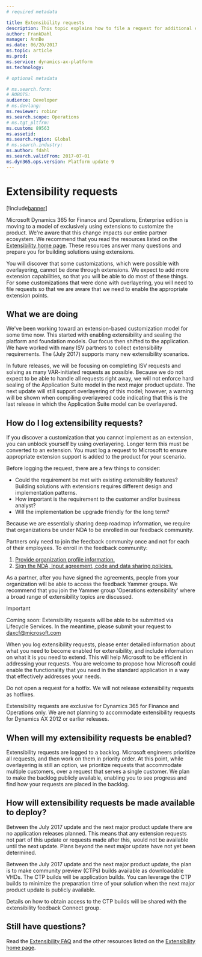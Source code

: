```yaml
---
# required metadata

title: Extensibility requests
description: This topic explains how to file a request for additional extension points in Dynamics 365 for Finance and Operations. 
author: FrankDahl
manager: AnnBe
ms.date: 06/20/2017
ms.topic: article
ms.prod: 
ms.service: dynamics-ax-platform
ms.technology: 

# optional metadata

# ms.search.form: 
# ROBOTS: 
audience: Developer
# ms.devlang: 
ms.reviewer: robinr
ms.search.scope: Operations
# ms.tgt_pltfrm: 
ms.custom: 89563
ms.assetid: 
ms.search.region: Global
# ms.search.industry: 
ms.author: fdahl
ms.search.validFrom: 2017-07-01
ms.dyn365.ops.version: Platform update 9
---
```


# Extensibility requests

[!include[banner](../includes/banner.md)]

Microsoft Dynamics 365 for Finance and Operations, Enterprise edition is moving to a model of exclusively using extensions to customize the product. We're aware that this change impacts our entire partner ecosystem. We recommend that you read the resources listed on the [Extensibility home page](extensibility-home-page.md). These resources answer many questions and prepare you for building solutions using extensions.

You will discover that some customizations, which were possible with overlayering, cannot be done through extensions. We expect to add more extension capabilities, so that you will be able to do most of these things. For some customizations that were done with overlayering, you will need to file requests so that we are aware that we need to enable the appropriate extension points.

## What we are doing
We've been working toward an extension-based customization model for some time now. This started with enabling extensibility and sealing the platform and foundation models. Our focus then shifted to the application. We have worked with many ISV partners to collect extensibility requirements. The (July 2017) supports many new extensibility scenarios.

In future releases, we will be focusing on completing ISV requests and solving as many VAR-initiated requests as possible. Because we do not expect to be able to handle all requests right away, we will not enforce hard sealing of the Application Suite model in the next major product update. The next update will still support overlayering of this model; however, a warning will be shown when compiling overlayered code indicating that this is the last release in which the Application Suite model can be overlayered.

## How do I log extensibility requests?
If you discover a customization that you cannot implement as an extension, you can unblock yourself by using overlayering. Longer term this must be converted to an extension. You must log a request to Microsoft to ensure appropriate extension support is added to the product for your scenario.

Before logging the request, there are a few things to consider:  
- Could the requirement be met with existing extensibility features? Building solutions with extensions requires different design and implementation patterns.
- How important is the requirement to the customer and/or business analyst?  
- Will the implementation be upgrade friendly for the long term?

Because we are essentially sharing deep roadmap information, we require that organizations be under NDA to be enrolled in our feedback community.

Partners only need to join the feedback community once and not for each of their employees. To enroll in the feedback community:

1. [Provide organization profile information.](http://aka.ms/feedbackcommunitynomination)
2. [Sign the NDA, Input agreement, code and data sharing policies.](http://aka.ms/feedbackcommunityagreement)

As a partner, after you have signed the agreements, people from your organization will be able to access the feedback Yammer groups. We recommend that you join the Yammer group 'Operations extensibility' where a broad range of extensibility topics are discussed.

> [!IMPORTANT]
> Coming soon:  Extensibility requests will be able to be submitted via Lifecycle Services.  In the meantime, please submit your request to daxcf@microsoft.com

When you log extensibility requests, please enter detailed information about what you need to become enabled for extensibility, and include information on what it is you need to extend. This will help Microsoft to be efficient in addressing your requests. You are  welcome to propose how Microsoft could enable the functionality that you need in the standard application in a way that effectively addresses your needs.

Do not open a request for a hotfix. We will not release extensibility requests as hotfixes.  

Extensibility requests are exclusive for Dynamics 365 for Finance and Operations only. We are not planning to accommodate extensibility requests for Dynamics AX 2012 or earlier releases.

## When will my extensibility requests be enabled?

Extensibility requests are logged to a backlog. Microsoft engineers prioritize all requests, and then work on them in priority order. At this point, while overlayering is still an option, we prioritize requests that accommodate multiple customers, over a request that serves a single customer. We plan to make the backlog publicly available, enabling you to see progress and find how your requests are placed in the backlog.

## How will extensibility requests be made available to deploy?
Between the July 2017 update and the next major product update there are no application releases planned. This means that any extension requests not part of this update or requests made after this, would not be available until the next update. Plans beyond the next major update have not yet been determined.

Between the July 2017 update and the next major product update, the plan is to make community preview (CTPs) builds available as downloadable VHDs. The CTP builds will be application builds. You can leverage the CTP builds to minimize the preparation time of your solution when the next major product update is publicly available.

Details on how to obtain access to the CTP builds will be shared with the extensibility feedback Connect group.

## Still have questions?

Read the [Extensibility FAQ](app-sealing-faq.md) and the other resources listed on the [Extensibility home page](extensibility-home-page.md).
